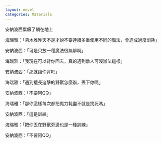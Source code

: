 ```yaml
---
layout: novel
categories: Materials
---
```


安納波西累癱了躺在地上

海瑞雅：「莉木雅昨天不是才說不要連續多重使用不同的魔法，會造成過度消耗」

安納波西：「可是只放一種魔法很無聊啊」

海瑞雅：「我現在可以背你回去，真的遇到敵人可沒辦法這樣」

安納波西：「那就讓你背吧」

海瑞雅：「遇到擅長追擊的野獸怎麼辦，丟下你嗎」

安納波西：「不要阿QQ」

海瑞雅：「那你這樣每次都把魔力耗盡不就是找死嗎」

安納波西：「這是訓練」

海瑞雅：「把你丟在野獸旁邊也是一種訓練」

安納波西：「不要阿QQ」
